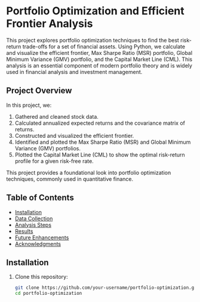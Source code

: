 # Portfolio Optimization and Efficient Frontier Analysis

This project explores portfolio optimization techniques to find the best risk-return trade-offs for a set of financial assets. Using Python, we calculate and visualize the efficient frontier, Max Sharpe Ratio (MSR) portfolio, Global Minimum Variance (GMV) portfolio, and the Capital Market Line (CML). This analysis is an essential component of modern portfolio theory and is widely used in financial analysis and investment management.

## Project Overview

In this project, we:
1. Gathered and cleaned stock data.
2. Calculated annualized expected returns and the covariance matrix of returns.
3. Constructed and visualized the efficient frontier.
4. Identified and plotted the Max Sharpe Ratio (MSR) and Global Minimum Variance (GMV) portfolios.
5. Plotted the Capital Market Line (CML) to show the optimal risk-return profile for a given risk-free rate.

This project provides a foundational look into portfolio optimization techniques, commonly used in quantitative finance.

## Table of Contents

- [Installation](#installation)
- [Data Collection](#data-collection)
- [Analysis Steps](#analysis-steps)
- [Results](#results)
- [Future Enhancements](#future-enhancements)
- [Acknowledgments](#acknowledgments)

## Installation

1. Clone this repository:
   ```bash
   git clone https://github.com/your-username/portfolio-optimization.git
   cd portfolio-optimization
